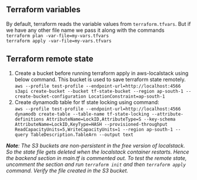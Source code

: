 ## Terraform variables

By default, terraform reads the variable values from `terraform.tfvars`. But if we have any other file name we pass it along with the commands
<br> `terraform plan -var-file=my-vars.tfvars` <br> `terraform apply -var-file=my-vars.tfvars`

## Terraform remote state

1. Create a bucket before running terraform apply in aws-localstack using below command. This bucket is used to save terraform state remotely.
   <br> `aws --profile test-profile --endpoint-url=http://localhost:4566 s3api create-bucket --bucket tf-state-bucket --region ap-south-1 --create-bucket-configuration LocationConstraint=ap-south-1
   `
2. Create dynamodb table for tf state locking using command:
   <br> `aws --profile test-profile --endpoint-url=http://localhost:4566 dynamodb create-table --table-name tf-state-locking --attribute-definitions AttributeName=LockID,AttributeType=S --key-schema AttributeName=LockID,KeyType=HASH --provisioned-throughput ReadCapacityUnits=5,WriteCapacityUnits=1 --region ap-south-1 --query TableDescription.TableArn --output text`

***Note**: The S3 buckets are non-persistent in the free version of localstack. So the state file gets deleted when the localstack container restarts. Hence the
backend section in main.tf is commented out. To test the remote state, uncomment the section and run `terraform init` and then `terraform apply` command. Verify
the file created in the S3 bucket.* 

